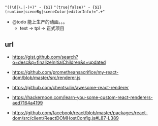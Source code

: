 `"((\d|\.|-)+)" - {$1}`
`"(true|false)" - {$1}`
`(runtime|sceneBg|sceneColor|editorInfo)=".+"`

-   @todo 能上生产的动画。。。
    -   test -> tpl -> 正式项目

## url

-   https://gist.github.com/search?o=desc&q=finalizeInitialChildren&s=updated

-   https://github.com/prometheansacrifice/my-react-dom/blob/master/src/renderer.js

-   https://github.com/chentsulin/awesome-react-renderer
-   https://hackernoon.com/learn-you-some-custom-react-renderers-aed7164a4199

-   https://github.com/facebook/react/blob/master/packages/react-dom/src/client/ReactDOMHostConfig.js#L87-L389
